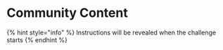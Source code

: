 # Community Content

{% hint style="info" %}
Instructions will be revealed when the challenge starts
{% endhint %}

